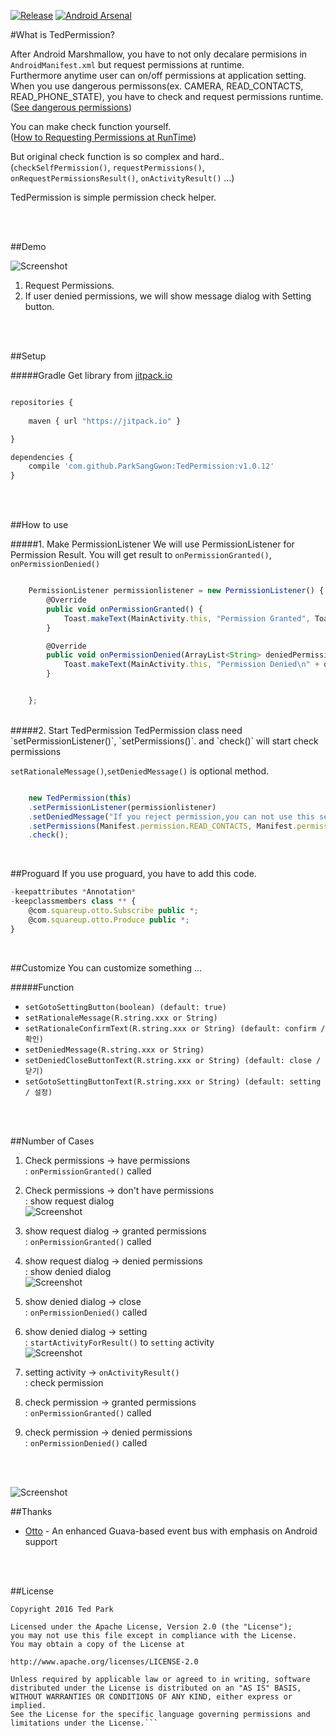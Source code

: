  [![Release](https://jitpack.io/v/ParkSangGwon/TedPermission.svg)](https://jitpack.io/ParkSangGwon/TedPermission)
[![Android Arsenal](https://img.shields.io/badge/Android%20Arsenal-TedPermission-green.svg?style=true)](https://android-arsenal.com/details/1/3238)

#What is TedPermission?

After Android Marshmallow, you have to not only decalare permisions in `AndroidManifest.xml` but request permissions at runtime.<br/>
Furthermore anytime user can on/off permissions at application setting.<br/>
When you use dangerous permissons(ex. CAMERA, READ_CONTACTS, READ_PHONE_STATE), you have to check and request permissions runtime.<br/>
([See dangerous permissions](http://developer.android.com/intl/ko/guide/topics/security/permissions.html#normal-dangerous))<br/>

You can make check function yourself.<br/>
([How to Requesting Permissions at RunTime](http://developer.android.com/intl/ko/training/permissions/requesting.html))<br/>

But original check function is so complex and hard..<br/>
(`checkSelfPermission()`, `requestPermissions()`, `onRequestPermissionsResult()`, `onActivityResult()` ...)

TedPermission is simple permission check helper.


<br/><br/>



##Demo


![Screenshot](https://github.com/ParkSangGwon/TedPermission/blob/master/Screenshot.png?raw=true)    
           
           
1. Request Permissions.
2. If user denied permissions, we will show message dialog with Setting button.



<br/><br/>


##Setup


#####Gradle
Get library from  [jitpack.io](https://jitpack.io/)
```javascript

repositories {
    
    maven { url "https://jitpack.io" }

}

dependencies {
    compile 'com.github.ParkSangGwon:TedPermission:v1.0.12'
}

```



<br/><br/>



##How to use


#####1. Make PermissionListener
We will use PermissionListener for Permission Result.
You will get result to `onPermissionGranted()`, `onPermissionDenied()`

```javascript

    PermissionListener permissionlistener = new PermissionListener() {
        @Override
        public void onPermissionGranted() {
            Toast.makeText(MainActivity.this, "Permission Granted", Toast.LENGTH_SHORT).show();
        }

        @Override
        public void onPermissionDenied(ArrayList<String> deniedPermissions) {
            Toast.makeText(MainActivity.this, "Permission Denied\n" + deniedPermissions.toString(), Toast.LENGTH_SHORT).show();
        }


    };


```

<br/>
#####2. Start TedPermission
TedPermission class need `setPermissionListener()`, `setPermissions()`.
and `check()` will start check permissions

`setRationaleMessage()`,`setDeniedMessage()` is optional method.

```javascript

    new TedPermission(this)
    .setPermissionListener(permissionlistener)
    .setDeniedMessage("If you reject permission,you can not use this service\n\nPlease turn on permissions at [Setting] > [Permission]")
    .setPermissions(Manifest.permission.READ_CONTACTS, Manifest.permission.ACCESS_FINE_LOCATION)
    .check();

```




<br/>

##Proguard
If you use proguard, you have to add this code.
```javascript
-keepattributes *Annotation*
-keepclassmembers class ** {
    @com.squareup.otto.Subscribe public *;
    @com.squareup.otto.Produce public *;
}
````


<br/>

##Customize
You can customize something ...<br />

#####Function

* `setGotoSettingButton(boolean) (default: true)`
* `setRationaleMessage(R.string.xxx or String)`
* `setRationaleConfirmText(R.string.xxx or String) (default: confirm / 확인)`
* `setDeniedMessage(R.string.xxx or String)`
* `setDeniedCloseButtonText(R.string.xxx or String) (default: close / 닫기)`
* `setGotoSettingButtonText(R.string.xxx or String) (default: setting / 설정)`



<br/><br/>



##Number of Cases
1. Check permissions -> have permissions<br/>
: `onPermissionGranted()` called<br/>

2. Check permissions -> don't have permissions<br/>
: show request dialog<br/>
![Screenshot](https://github.com/ParkSangGwon/TedPermission/blob/master/request_dialog.png?raw=true)<br/>


3. show request dialog -> granted permissions<br/>
: `onPermissionGranted()` called<br/>

4. show request dialog -> denied permissions<br/>
: show denied dialog<br/>
![Screenshot](https://github.com/ParkSangGwon/TedPermission/blob/master/denied_dialog.png?raw=true)<br/>

5. show denied dialog -> close<br/>
: `onPermissionDenied()` called<br/>

6. show denied dialog -> setting<br/>
: `startActivityForResult()` to `setting` activity<br/>
![Screenshot](https://github.com/ParkSangGwon/TedPermission/blob/master/setting_activity.png?raw=true)<br/>


7. setting activity -> `onActivityResult()`<br/>
: check permission<br/>

8. check permission -> granted permissions<br/>
: `onPermissionGranted()` called<br/>

9. check permission -> denied permissions<br/>
: `onPermissionDenied()` called<br/>
 
<br/><br/>


![Screenshot](https://github.com/ParkSangGwon/TedPermission/blob/master/Screenshot_cases.png?raw=true)    


##Thanks 
* [Otto](https://github.com/square/otto) - An enhanced Guava-based event bus with emphasis on Android support




<br/><br/>


##License 
 ```code
Copyright 2016 Ted Park

Licensed under the Apache License, Version 2.0 (the "License");
you may not use this file except in compliance with the License.
You may obtain a copy of the License at

http://www.apache.org/licenses/LICENSE-2.0

Unless required by applicable law or agreed to in writing, software
distributed under the License is distributed on an "AS IS" BASIS,
WITHOUT WARRANTIES OR CONDITIONS OF ANY KIND, either express or implied.
See the License for the specific language governing permissions and
limitations under the License.```
